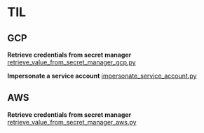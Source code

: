 # TIL

## GCP

**Retrieve credentials from secret manager**
[retrieve_value_from_secret_manager_gcp.py]()

**Impersonate a service account**
[impersonate_service_account.py]()

## AWS

**Retrieve credentials from secret manager**
[retrieve_value_from_secret_manager_aws.py]()

